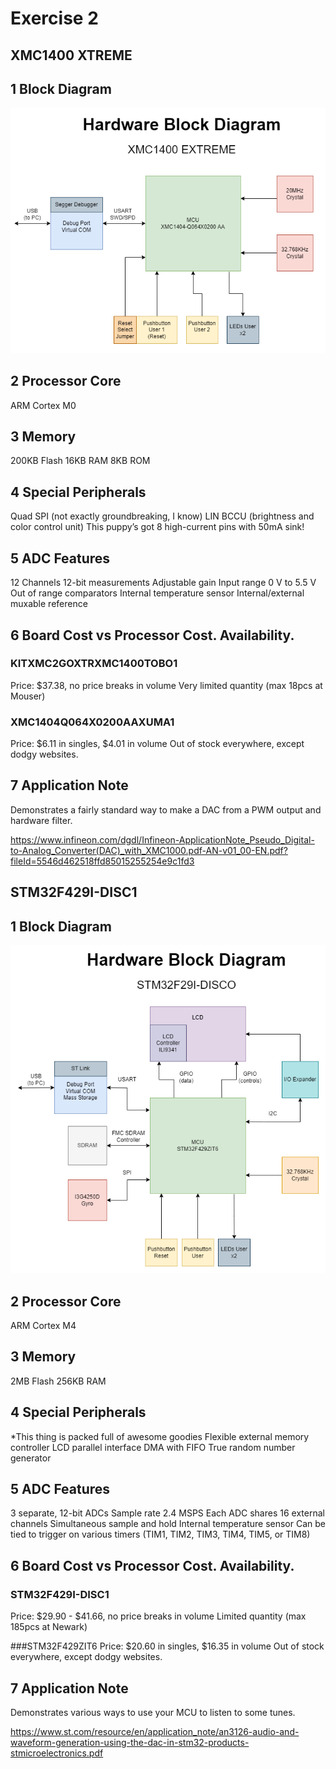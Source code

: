 # Exercise 2

## XMC1400 XTREME

## 1 Block Diagram
![text](https://github.com/aaronv55/Making-Embedded-Systems-Class/blob/master/Homework/Week%202/Hardware%20Block%20Diagram%20-%20XMC1400%20EXTREME.png)

## 2 Processor Core
ARM Cortex M0

## 3 Memory
200KB Flash
16KB RAM
8KB ROM

## 4 Special Peripherals
Quad SPI (not exactly groundbreaking, I know)
LIN
BCCU (brightness and color control unit) 
This puppy’s got 8 high-current pins with 50mA sink!

## 5 ADC Features
12 Channels
12-bit measurements
Adjustable gain
Input range 0 V to 5.5 V 
Out of range comparators
Internal temperature sensor
Internal/external muxable reference

## 6 Board Cost vs Processor Cost. Availability.

### KITXMC2GOXTRXMC1400TOBO1
Price: $37.38, no price breaks in volume
Very limited quantity (max 18pcs at Mouser)

### XMC1404Q064X0200AAXUMA1
Price: $6.11 in singles, $4.01 in volume
Out of stock everywhere, except dodgy websites.

## 7 Application Note
Demonstrates a fairly standard way to make a DAC from a PWM output and hardware filter.

https://www.infineon.com/dgdl/Infineon-ApplicationNote_Pseudo_Digital-to-Analog_Converter(DAC)_with_XMC1000.pdf-AN-v01_00-EN.pdf?fileId=5546d462518ffd85015255254e9c1fd3




## STM32F429I-DISC1

## 1 Block Diagram
![text](https://github.com/aaronv55/Making-Embedded-Systems-Class/blob/master/Homework/Week%202/Hardware%20Block%20Diagram%20-%20STM32F42I-DISCO.png)

## 2 Processor Core
ARM Cortex M4

## 3 Memory
2MB Flash
256KB RAM

## 4 Special Peripherals
*This thing is packed full of awesome goodies
Flexible external memory controller
LCD parallel interface
DMA with FIFO
True random number generator

## 5 ADC Features
3 separate, 12-bit ADCs
Sample rate 2.4 MSPS 
Each ADC shares 16 external channels
Simultaneous sample and hold
Internal temperature sensor
Can be tied to trigger on various timers (TIM1, TIM2, TIM3, TIM4, TIM5, or TIM8)

## 6 Board Cost vs Processor Cost. Availability.

### STM32F429I-DISC1
Price: $29.90 - $41.66, no price breaks in volume
Limited quantity (max 185pcs at Newark)

###STM32F429ZIT6
Price: $20.60 in singles, $16.35 in volume
Out of stock everywhere, except dodgy websites.

## 7 Application Note
Demonstrates various ways to use your MCU to listen to some tunes.

https://www.st.com/resource/en/application_note/an3126-audio-and-waveform-generation-using-the-dac-in-stm32-products-stmicroelectronics.pdf


